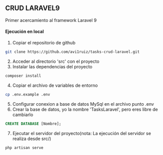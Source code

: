 ## CRUD LARAVEL9

Primer acercamiento al framework Laravel 9

#### Ejecución en local
1. Copiar el repositorio de github
```sh
git clone https://github.com/avi1ruiz/tasks-crud-laravel.git
```
2. Acceder al directorio 'src' con el proyecto
3. Instalar las dependencias del proyecto
```sh
composer install
```
4. Copiar el archivo de variables de entorno
```sh
cp .env.example .env
```
5. Configurar conexion a base de datos MySql en el archivo punto .env
6. Crear la base de datos, yo la nombre 'TasksLaravel', pero eres libre de cambiarlo
```sql
CREATE DATABASE [Nombre];
```
7. Ejecutar el servidor del proyecto(nota: La ejecución del servidor se realiza desde src/)
```sh
php artisan serve
```